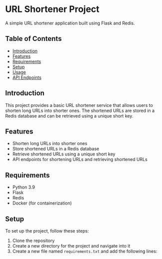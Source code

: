 # URL Shortener Project

A simple URL shortener application built using Flask and Redis.

## Table of Contents

* [Introduction](#introduction)
* [Features](#features)
* [Requirements](#requirements)
* [Setup](#setup)
* [Usage](#usage)
* [API Endpoints](#api-endpoints)

## Introduction

This project provides a basic URL shortener service that allows users to shorten long URLs into shorter ones. The shortened URLs are stored in a Redis database and can be retrieved using a unique short key.

## Features

* Shorten long URLs into shorter ones
* Store shortened URLs in a Redis database
* Retrieve shortened URLs using a unique short key
* API endpoints for shortening URLs and retrieving shortened URLs

## Requirements

* Python 3.9
* Flask
* Redis
* Docker (for containerization)

## Setup

To set up the project, follow these steps:

1. Clone the repository
2. Create a new directory for the project and navigate into it
3. Create a new file named `requirements.txt` and add the following lines: